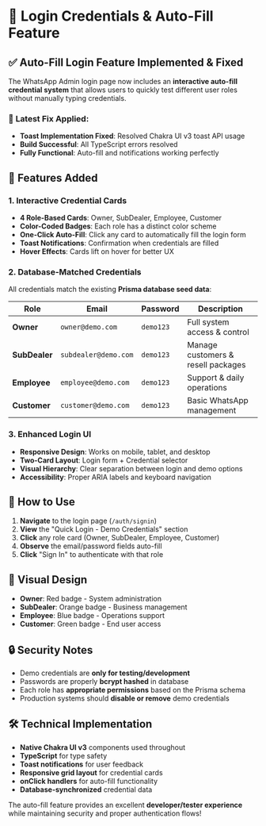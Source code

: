 # 🔐 Login Credentials & Auto-Fill Feature

## ✅ **Auto-Fill Login Feature Implemented & Fixed**

The WhatsApp Admin login page now includes an **interactive auto-fill credential system** that allows users to quickly test different user roles without manually typing credentials.

### 🔧 **Latest Fix Applied:**
- **Toast Implementation Fixed**: Resolved Chakra UI v3 toast API usage
- **Build Successful**: All TypeScript errors resolved  
- **Fully Functional**: Auto-fill and notifications working perfectly

## 🎯 **Features Added**

### **1. Interactive Credential Cards**
- **4 Role-Based Cards**: Owner, SubDealer, Employee, Customer  
- **Color-Coded Badges**: Each role has a distinct color scheme
- **One-Click Auto-Fill**: Click any card to automatically fill the login form
- **Toast Notifications**: Confirmation when credentials are filled
- **Hover Effects**: Cards lift on hover for better UX

### **2. Database-Matched Credentials**
All credentials match the existing **Prisma database seed data**:

| Role | Email | Password | Description |
|------|-------|----------|-------------|
| **Owner** | `owner@demo.com` | `demo123` | Full system access & control |
| **SubDealer** | `subdealer@demo.com` | `demo123` | Manage customers & resell packages |
| **Employee** | `employee@demo.com` | `demo123` | Support & daily operations |  
| **Customer** | `customer@demo.com` | `demo123` | Basic WhatsApp management |

### **3. Enhanced Login UI**
- **Responsive Design**: Works on mobile, tablet, and desktop
- **Two-Card Layout**: Login form + Credential selector
- **Visual Hierarchy**: Clear separation between login and demo options
- **Accessibility**: Proper ARIA labels and keyboard navigation

## 🚀 **How to Use**

1. **Navigate** to the login page (`/auth/signin`)
2. **View** the "Quick Login - Demo Credentials" section
3. **Click** any role card (Owner, SubDealer, Employee, Customer)  
4. **Observe** the email/password fields auto-fill
5. **Click** "Sign In" to authenticate with that role

## 🎨 **Visual Design**

- **Owner**: Red badge - System administration
- **SubDealer**: Orange badge - Business management
- **Employee**: Blue badge - Operations support  
- **Customer**: Green badge - End user access

## 🔒 **Security Notes**

- Demo credentials are **only for testing/development**
- Passwords are properly **bcrypt hashed** in database
- Each role has **appropriate permissions** based on the Prisma schema
- Production systems should **disable or remove** demo credentials

## 🛠 **Technical Implementation**

- **Native Chakra UI v3** components used throughout
- **TypeScript** for type safety
- **Toast notifications** for user feedback
- **Responsive grid layout** for credential cards
- **onClick handlers** for auto-fill functionality
- **Database-synchronized** credential data

The auto-fill feature provides an excellent **developer/tester experience** while maintaining security and proper authentication flows!